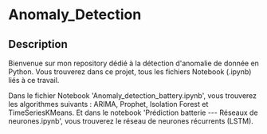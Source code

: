 # Anomaly_Detection

## Description 
  Bienvenue sur mon repository dédié à la détection d'anomalie de donnée en Python.
Vous trouverez dans ce projet, tous les fichiers Notebook (.ipynb) liés à ce travail.

Dans le fichier Notebook 'Anomaly_detection_battery.ipynb', vous trouverez les algorithmes suivants : ARIMA, Prophet, Isolation Forest et TimeSeriesKMeans.
Et dans le notebook 'Prédiction batterie --- Réseaux de neurones.ipynb', vous trouverez le réseau de neurones récurrents (LSTM).

